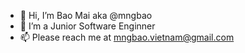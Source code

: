 - 👋 Hi, I’m Bao Mai aka @mngbao
- 👀 I’m a Junior Software Enginner 
- 📫 Please reach me at mngbao.vietnam@gmail.com

<!---
mngbao/mngbao is a ✨ special ✨ repository because its `README.md` (this file) appears on your GitHub profile.
You can click the Preview link to take a look at your changes.
--->
